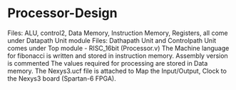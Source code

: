# Processor-Design
Files: ALU, control2, Data Memory, Instruction Memory, Registers, all come under Datapath Unit module
Files: Dathapath Unit and Controlpath Unit comes under Top module - RISC_16bit (Processor.v)
The Machine language for fibonacci is written and stored in instruction memory. Assembly version is commented
The values required for processing are stored in Data memory.
The Nexys3.ucf file is attached to Map the Input/Output, Clock to the Nexys3 board (Spartan-6 FPGA).
